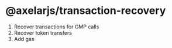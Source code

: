# @axelarjs/transaction-recovery

1. Recover transactions for GMP calls
2. Recover token transfers
3. Add gas

